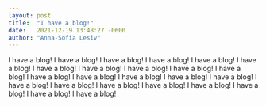 ```yaml
---
layout: post
title:  "I have a blog!"
date:   2021-12-19 13:48:27 -0600
author: "Anna-Sofia Lesiv"
---
```

I have a blog! I have a blog! I have a blog! I have a blog! I have a blog! I have a blog! I have a blog! I have a blog! I have a blog! I have a blog! I have a blog! I have a blog! I have a blog! I have a blog! I have a blog! I have a blog! I have a blog! I have a blog! I have a blog! I have a blog! I have a blog! I have a blog! I have a blog! I have a blog!
